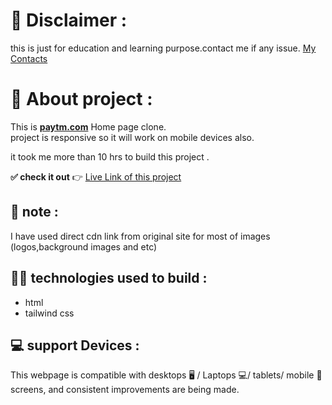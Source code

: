 # 📌 Disclaimer : 
this is just for education and learning purpose.contact me if any issue. <a href="http://ashish-nagar.netlify.app/">My Contacts</a>

# 📌 About  project :
This is **[paytm.com](https://paytm.com/)** Home page clone.  
project is responsive so it will work on mobile devices also.

it took me more than 10 hrs to build this project .<br />


**✅ check it out**  👉  [Live Link of this project](https://payment-clone.netlify.app/)

## 📝 note :
 I have used direct cdn link from original site for most of images (logos,background images and etc) <br/>

      

## 👨‍💻 technologies used to build :
- html
- tailwind css


## 💻 support Devices :
This webpage is compatible with desktops 🖥️ / Laptops 💻/ tablets/ mobile 📱screens, and consistent improvements are being made.



